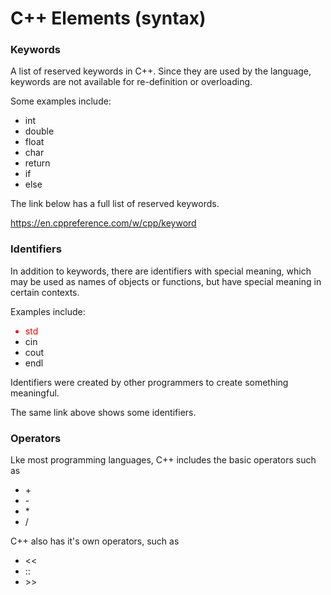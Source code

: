 # C++ Elements (syntax)

### Keywords

A list of reserved keywords in C++. Since they are used by the language, keywords are not available for re-definition or overloading.

Some examples include: <ul><li>int</li> <li>double</li> <li>float</li> <li>char</li> <li>return</li> <li>if</li> <li>else</li></ul> The link below has a full list of reserved keywords.

https://en.cppreference.com/w/cpp/keyword

### Identifiers

In addition to keywords, there are identifiers with special meaning, which may be used as names of objects or functions, but have special meaning in certain contexts.

Examples include: <ul><li style="color: #FF0000">std</li> <li>cin</li> <li>cout</li> <li>endl</li></ul>

Identifiers were created by other programmers to create something meaningful.

The same link above shows some identifiers.

### Operators

Lke most programming languages, C++ includes the basic operators such as <ul><li>+</li> <li>-</li> <li>\*</li> <li>/</li></ul> C++ also has it's own operators, such as <ul><li><<</li> <li>::</li> <li>>></li></ul>
